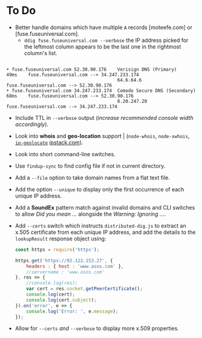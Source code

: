 # To Do

* Better handle domains which have multiple `A` records [moteefe.com] or [fuse.fuseuniversal.com].
  * `ddig fuse.fuseuniversal.com --verbose` the IP address picked for the leftmost column appears to be the last one in the rightmost column's list.

```text

• fuse.fuseuniversal.com 52.30.90.176    Verisign DNS (Primary)         49ms    fuse.fuseuniversal.com --> 34.247.233.174
                                         64.6.64.6                              fuse.fuseuniversal.com --> 52.30.90.176
• fuse.fuseuniversal.com 34.247.233.174  Comodo Secure DNS (Secondary)  68ms    fuse.fuseuniversal.com --> 52.30.90.176
                                         8.20.247.20                            fuse.fuseuniversal.com --> 34.247.233.174
```

* Include TTL in `--verbose` output (*increase recommended console width accordingly*).
* Look into **whois** and **geo-location** support | (`node-whois`, `node-xwhois`, [`ip-geolocate`](https://www.npmjs.com/package/ip-geolocate) [ipstack.com](https://ipstack.com/)).
* Look into short command-line switches.
* Use `findup-sync` to find config file if not in current directory.
* Add a `--file` option to take domain names from a flat text file.
* Add the option `--unique` to display only the first occurrence of each unique IP address.
* Add a **SoundEx** pattern match against invalid domains and CLI switches to allow *Did you mean ...* alongside the *Warning: Ignoring ...*.
* Add `--certs` switch which instructs `distributed-dig.js` to extract an x.505 certificate from each unique IP address, and add the details to the `lookupResult` response object using:

    ```javascript
    const https = require('https');

    https.get('https://92.122.153.27', {
        headers : { host : 'www.asos.com' },
        //servername : 'www.asos.com'
    }, res => {
        //console.log(res);
        var cert = res.socket.getPeerCertificate();
        console.log(cert);
        console.log(cert.subject);
    }).on('error', e => {
        console.log('Error: ', e.message);
    });
    ```

* Allow for `--certs` *and* `--verbose` to display more x.509 properties.
